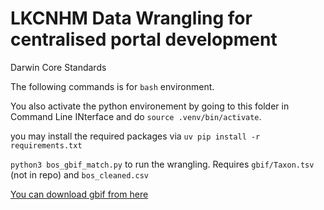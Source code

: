 # LKCNHM Data Wrangling for centralised portal development

Darwin Core Standards  

The following commands is for `bash` environment.  
  
You also activate the python environement by going to this folder in Command Line INterface and do `source .venv/bin/activate`.  
  
you may install the required packages via `uv pip install -r requirements.txt`  

`python3 bos_gbif_match.py` to run the wrangling. Requires `gbif/Taxon.tsv` (not in repo) and `bos_cleaned.csv`

[You can download gbif from here](https://www.gbif.org/dataset/d7dddbf4-2cf0-4f39-9b2a-bb099caae36)
